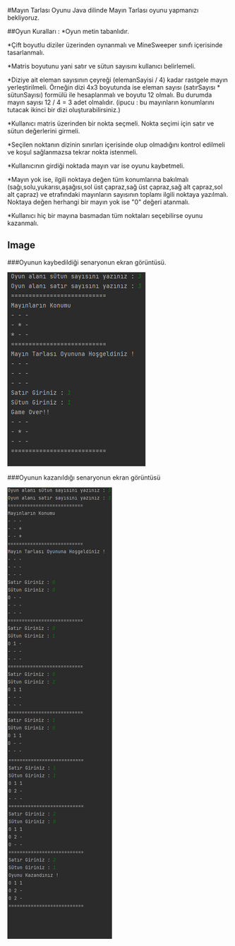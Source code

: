 #Mayın Tarlası Oyunu
Java dilinde Mayın Tarlası oyunu yapmanızı bekliyoruz.

##Oyun Kuralları :
*Oyun metin tabanlıdır.

*Çift boyutlu diziler üzerinden oynanmalı ve MineSweeper sınıfı içerisinde tasarlanmalı.

*Matris boyutunu yani satır ve sütun sayısını kullanıcı belirlemeli.

*Diziye ait eleman sayısının çeyreği (elemanSayisi / 4) kadar rastgele mayın yerleştirilmeli. Örneğin dizi 4x3 boyutunda ise eleman sayısı (satırSayısı * sütunSayısı) formülü ile hesaplanmalı ve boyutu 12 olmalı. Bu durumda mayın sayısı 12 / 4 = 3 adet olmalıdır. (ipucu : bu mayınların konumlarını tutacak ikinci bir dizi oluşturabilirsiniz.)

*Kullanıcı matris üzerinden bir nokta seçmeli. Nokta seçimi için satır ve sütun değerlerini girmeli.

*Seçilen noktanın dizinin sınırları içerisinde olup olmadığını kontrol edilmeli ve koşul sağlanmazsa tekrar nokta istenmeli.

*Kullanıcının girdiği noktada mayın var ise oyunu kaybetmeli.

*Mayın yok ise, ilgili noktaya değen tüm konumlarına bakılmalı (sağı,solu,yukarısı,aşağısı,sol üst çapraz,sağ üst çapraz,sağ alt çapraz,sol alt çapraz) ve etrafındaki mayınların sayısının toplamı ilgili noktaya yazılmalı. Noktaya değen herhangi bir mayın yok ise "0" değeri atanmalı.

*Kullanıcı hiç bir mayına basmadan tüm noktaları seçebilirse oyunu kazanmalı.

## Image
###Oyunun kaybedildiği senaryonun ekran görüntüsü.

![Kaybeden senaryo](image/img2.PNG) 


###Oyunun kazanıldığı senaryonun ekran görüntüsü

![Kazanan senaryo](image/img1.PNG)